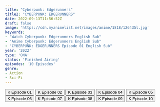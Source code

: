 ```yaml
---
title: "Cyberpunk: Edgerunners"
title2: "CYBERPUNK: EDGERUNNERS"
date: 2022-09-13T11:56:52Z
draft: false
image: 'https://cdn.myanimelist.net/images/anime/1818/126435l.jpg'
keywords:
- "Watch Cyberpunk: Edgerunners English Sub"
- "Anime Cyberpunk: Edgerunners English Sub"
- "CYBERPUNK: EDGERUNNERS Episode 01 English Sub"
year: '2022'
type: 'ONA'
status: 'Finished Airing'
episodes: '10 Episodes'
genre:
- Action
- Sci-Fi
---
```


<div class="d-g gg-5 gtc-r ai-c">
<button onclick="window.open('?kwf=CyberpunkEdgerunners/Cyberpunk Edgerunners - 01','_blank')">K Episode 01</button>
<button onclick="window.open('?kwf=CyberpunkEdgerunners/Cyberpunk Edgerunners - 02','_blank')">K Episode 02</button>
<button onclick="window.open('?kwf=CyberpunkEdgerunners/Cyberpunk Edgerunners - 03','_blank')">K Episode 03</button>
<button onclick="window.open('?kwf=CyberpunkEdgerunners/Cyberpunk Edgerunners - 04','_blank')">K Episode 04</button>
<button onclick="window.open('?kwf=CyberpunkEdgerunners/Cyberpunk Edgerunners - 05','_blank')">K Episode 05</button>
<button onclick="window.open('?kwf=CyberpunkEdgerunners/Cyberpunk Edgerunners - 06','_blank')">K Episode 06</button>
<button onclick="window.open('?kwf=CyberpunkEdgerunners/Cyberpunk Edgerunners - 07','_blank')">K Episode 07</button>
<button onclick="window.open('?kwf=CyberpunkEdgerunners/Cyberpunk Edgerunners - 08','_blank')">K Episode 08</button>
<button onclick="window.open('?kwf=CyberpunkEdgerunners/Cyberpunk Edgerunners - 09','_blank')">K Episode 09</button>
<button onclick="window.open('?kwf=CyberpunkEdgerunners/Cyberpunk Edgerunners - 10','_blank')">K Episode 10</button>
</div>